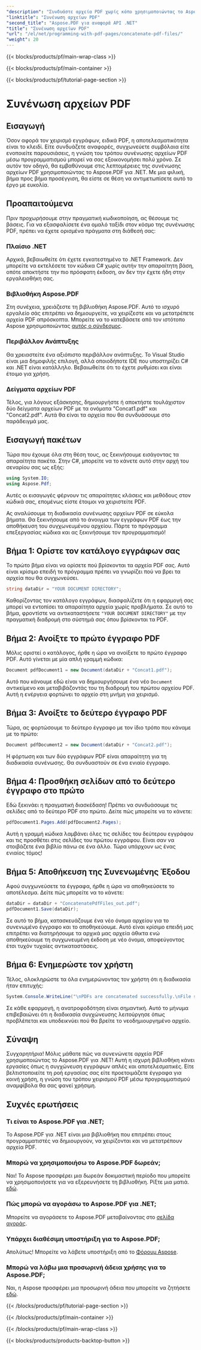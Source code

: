 ```yaml
---
"description": "Συνδυάστε αρχεία PDF χωρίς κόπο χρησιμοποιώντας το Aspose.PDF για .NET με αυτόν τον ολοκληρωμένο οδηγό βήμα προς βήμα."
"linktitle": "Συνένωση αρχείων PDF"
"second_title": "Aspose.PDF για αναφορά API .NET"
"title": "Συνένωση αρχείων PDF"
"url": "/el/net/programming-with-pdf-pages/concatenate-pdf-files/"
"weight": 20
---
```


{{< blocks/products/pf/main-wrap-class >}}

{{< blocks/products/pf/main-container >}}

{{< blocks/products/pf/tutorial-page-section >}}

# Συνένωση αρχείων PDF

## Εισαγωγή

Όσον αφορά τον χειρισμό εγγράφων, ειδικά PDF, η αποτελεσματικότητα είναι το κλειδί. Είτε συνδυάζετε αναφορές, συγχωνεύετε συμβόλαια είτε ενοποιείτε παρουσιάσεις, η γνώση του τρόπου συνένωσης αρχείων PDF μέσω προγραμματισμού μπορεί να σας εξοικονομήσει πολύ χρόνο. Σε αυτόν τον οδηγό, θα εμβαθύνουμε στις λεπτομέρειες της συνένωσης αρχείων PDF χρησιμοποιώντας το Aspose.PDF για .NET. Με μια φιλική, βήμα προς βήμα προσέγγιση, θα είστε σε θέση να αντιμετωπίσετε αυτό το έργο με ευκολία.

## Προαπαιτούμενα

Πριν προχωρήσουμε στην πραγματική κωδικοποίηση, ας θέσουμε τις βάσεις. Για να εξασφαλίσετε ένα ομαλό ταξίδι στον κόσμο της συνένωσης PDF, πρέπει να έχετε ορισμένα πράγματα στη διάθεσή σας:

### Πλαίσιο .NET

Αρχικά, βεβαιωθείτε ότι έχετε εγκατεστημένο το .NET Framework. Δεν μπορείτε να εκτελέσετε τον κώδικα C# χωρίς αυτήν την απαραίτητη βάση, οπότε αποκτήστε την πιο πρόσφατη έκδοση, αν δεν την έχετε ήδη στην εργαλειοθήκη σας.

### Βιβλιοθήκη Aspose.PDF

Στη συνέχεια, χρειάζεστε τη βιβλιοθήκη Aspose.PDF. Αυτό το ισχυρό εργαλείο σάς επιτρέπει να δημιουργείτε, να χειρίζεστε και να μετατρέπετε αρχεία PDF απρόσκοπτα. Μπορείτε να το κατεβάσετε από τον ιστότοπο Aspose χρησιμοποιώντας [αυτός ο σύνδεσμος](https://releases.aspose.com/pdf/net/).

### Περιβάλλον Ανάπτυξης

Θα χρειαστείτε ένα αξιόπιστο περιβάλλον ανάπτυξης. Το Visual Studio είναι μια δημοφιλής επιλογή, αλλά οποιοδήποτε IDE που υποστηρίζει C# και .NET είναι κατάλληλο. Βεβαιωθείτε ότι το έχετε ρυθμίσει και είναι έτοιμο για χρήση.

### Δείγματα αρχείων PDF

Τέλος, για λόγους εξάσκησης, δημιουργήστε ή αποκτήστε τουλάχιστον δύο δείγματα αρχείων PDF με τα ονόματα "Concat1.pdf" και "Concat2.pdf". Αυτά θα είναι τα αρχεία που θα συνδυάσουμε στο παράδειγμά μας.

## Εισαγωγή πακέτων

Τώρα που έχουμε όλα στη θέση τους, ας ξεκινήσουμε εισάγοντας τα απαραίτητα πακέτα. Στην C#, μπορείτε να το κάνετε αυτό στην αρχή του σεναρίου σας ως εξής:

```csharp
using System.IO;
using Aspose.Pdf;
```

Αυτές οι εισαγωγές φέρνουν τις απαραίτητες κλάσεις και μεθόδους στον κώδικά σας, επομένως είστε έτοιμοι να χειριστείτε PDF.

Ας αναλύσουμε τη διαδικασία συνένωσης αρχείων PDF σε εύκολα βήματα. Θα ξεκινήσουμε από το άνοιγμα των εγγράφων PDF έως την αποθήκευση του συγχωνευμένου αρχείου. Πάρτε το πρόγραμμα επεξεργασίας κώδικα και ας ξεκινήσουμε τον προγραμματισμό!

## Βήμα 1: Ορίστε τον κατάλογο εγγράφων σας

Το πρώτο βήμα είναι να ορίσετε πού βρίσκονται τα αρχεία PDF σας. Αυτό είναι κρίσιμο επειδή το πρόγραμμα πρέπει να γνωρίζει πού να βρει τα αρχεία που θα συγχωνεύσει.

```csharp
string dataDir = "YOUR DOCUMENT DIRECTORY";
```

Καθορίζοντας τον κατάλογο εγγράφων, διασφαλίζετε ότι η εφαρμογή σας μπορεί να εντοπίσει τα απαραίτητα αρχεία χωρίς προβλήματα. Σε αυτό το βήμα, φροντίστε να αντικαταστήσετε `"YOUR DOCUMENT DIRECTORY"` με την πραγματική διαδρομή στο σύστημά σας όπου βρίσκονται τα PDF.

## Βήμα 2: Ανοίξτε το πρώτο έγγραφο PDF

Μόλις οριστεί ο κατάλογος, ήρθε η ώρα να ανοίξετε το πρώτο έγγραφο PDF. Αυτό γίνεται με μία απλή γραμμή κώδικα:

```csharp
Document pdfDocument1 = new Document(dataDir + "Concat1.pdf");
```

Αυτό που κάνουμε εδώ είναι να δημιουργήσουμε ένα νέο `Document` αντικείμενο και μεταβιβάζοντάς του τη διαδρομή του πρώτου αρχείου PDF. Αυτή η ενέργεια φορτώνει το αρχείο στη μνήμη για χειρισμό.

## Βήμα 3: Ανοίξτε το δεύτερο έγγραφο PDF

Τώρα, ας φορτώσουμε το δεύτερο έγγραφο με τον ίδιο τρόπο που κάναμε με το πρώτο:

```csharp
Document pdfDocument2 = new Document(dataDir + "Concat2.pdf");
```

Η φόρτωση και των δύο εγγράφων PDF είναι απαραίτητη για τη διαδικασία συνένωσης. Θα συνδυαστούν σε ένα ενιαίο έγγραφο.

## Βήμα 4: Προσθήκη σελίδων από το δεύτερο έγγραφο στο πρώτο

Εδώ ξεκινάει η πραγματική διασκέδαση! Πρέπει να συνδυάσουμε τις σελίδες από το δεύτερο PDF στο πρώτο. Δείτε πώς μπορείτε να το κάνετε:

```csharp
pdfDocument1.Pages.Add(pdfDocument2.Pages);
```

Αυτή η γραμμή κώδικα λαμβάνει όλες τις σελίδες του δεύτερου εγγράφου και τις προσθέτει στις σελίδες του πρώτου εγγράφου. Είναι σαν να στοιβάζετε ένα βιβλίο πάνω σε ένα άλλο. Τώρα υπάρχουν ως ένας ενιαίος τόμος!

## Βήμα 5: Αποθήκευση της Συνενωμένης Έξοδου

Αφού συγχωνεύσετε τα έγγραφα, ήρθε η ώρα να αποθηκεύσετε το αποτέλεσμα. Δείτε πώς μπορείτε να το κάνετε:

```csharp
dataDir = dataDir + "ConcatenatePdfFiles_out.pdf";
pdfDocument1.Save(dataDir);
```

Σε αυτό το βήμα, κατασκευάζουμε ένα νέο όνομα αρχείου για το συνενωμένο έγγραφο και το αποθηκεύουμε. Αυτό είναι κρίσιμο επειδή μας επιτρέπει να διατηρήσουμε τα αρχικά μας αρχεία άθικτα ενώ αποθηκεύουμε τη συγχωνευμένη έκδοση με νέο όνομα, αποφεύγοντας έτσι τυχόν τυχαίες αντικαταστάσεις.

## Βήμα 6: Ενημερώστε τον χρήστη

Τέλος, ολοκληρώστε τα όλα ενημερώνοντας τον χρήστη ότι η διαδικασία ήταν επιτυχής:

```csharp
System.Console.WriteLine("\nPDFs are concatenated successfully.\nFile saved at " + dataDir);
```

Σε κάθε εφαρμογή, η ανατροφοδότηση είναι σημαντική. Αυτό το μήνυμα επιβεβαιώνει ότι η διαδικασία συγχώνευσης λειτούργησε όπως προβλέπεται και υποδεικνύει πού θα βρείτε το νεοδημιουργημένο αρχείο.

## Σύναψη

Συγχαρητήρια! Μόλις μάθατε πώς να συνενώνετε αρχεία PDF χρησιμοποιώντας το Aspose.PDF για .NET! Αυτή η ισχυρή βιβλιοθήκη κάνει εργασίες όπως η συγχώνευση εγγράφων απλές και αποτελεσματικές. Είτε βελτιστοποιείτε τη ροή εργασίας σας είτε προετοιμάζετε έγγραφα για κοινή χρήση, η γνώση του τρόπου χειρισμού PDF μέσω προγραμματισμού αναμφίβολα θα σας φανεί χρήσιμη.


## Συχνές ερωτήσεις

### Τι είναι το Aspose.PDF για .NET;  
Το Aspose.PDF για .NET είναι μια βιβλιοθήκη που επιτρέπει στους προγραμματιστές να δημιουργούν, να χειρίζονται και να μετατρέπουν αρχεία PDF.

### Μπορώ να χρησιμοποιήσω το Aspose.PDF δωρεάν;  
Ναι! Το Aspose προσφέρει μια δωρεάν δοκιμαστική περίοδο που μπορείτε να χρησιμοποιήσετε για να εξερευνήσετε τη βιβλιοθήκη. Ρίξτε μια ματιά. [εδώ](https://releases.aspose.com/).

### Πώς μπορώ να αγοράσω το Aspose.PDF για .NET;  
Μπορείτε να αγοράσετε το Aspose.PDF μεταβαίνοντας στο [σελίδα αγοράς](https://purchase.aspose.com/buy).

### Υπάρχει διαθέσιμη υποστήριξη για το Aspose.PDF;  
Απολύτως! Μπορείτε να λάβετε υποστήριξη από το [Φόρουμ Aspose](https://forum.aspose.com/c/pdf/10).

### Μπορώ να λάβω μια προσωρινή άδεια χρήσης για το Aspose.PDF;  
Ναι, η Aspose προσφέρει μια προσωρινή άδεια που μπορείτε να ζητήσετε [εδώ](https://purchase.aspose.com/temporary-license/).

{{< /blocks/products/pf/tutorial-page-section >}}

{{< /blocks/products/pf/main-container >}}

{{< /blocks/products/pf/main-wrap-class >}}

{{< blocks/products/products-backtop-button >}}